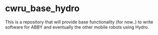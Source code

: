# cwru_base_hydro
This is a repository that will provide base functionality (for now..) to write software for ABBY and eventually the other mobile robots using Hydro.
